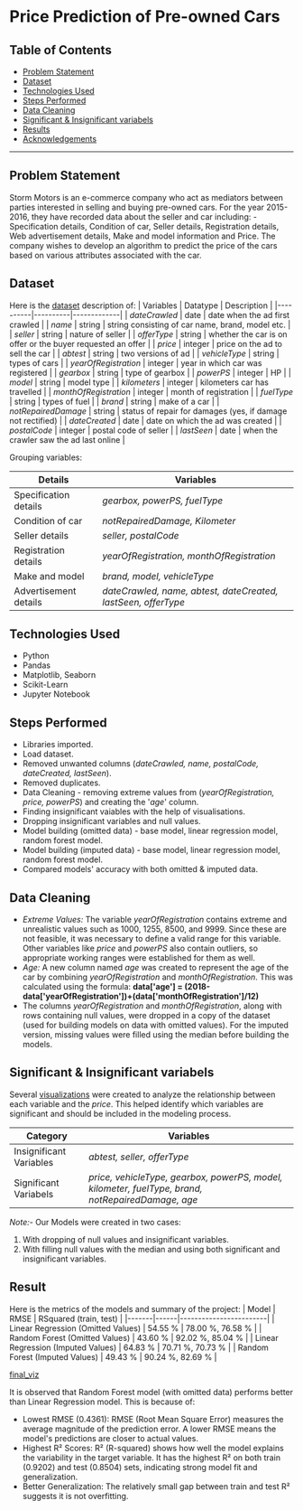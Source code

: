 # Price Prediction of Pre-owned Cars

## Table of Contents

- [Problem Statement](#problem-statement)
- [Dataset](#dataset)
- [Technologies Used](#technologies-used)
- [Steps Performed](#steps-performed)
- [Data Cleaning](#data-cleaning)
- [Significant & Insignificant variabels](#significant-&-insignificant-variabels)
- [Results](#results)
- [Acknowledgements](#acknowledgements)

---

## Problem Statement

Storm Motors is an e-commerce company who act as mediators between parties interested in selling and buying pre-owned cars. For the year 2015-2016, they have recorded data about the seller and car including: - Specification details, Condition of car, Seller details, Registration details, Web advertisement details, Make and model information and Price. The company wishes to develop an algorithm to predict the price of the cars based on various attributes associated with the car.

## Dataset

Here is the [dataset](cars_sampled.csv) description of:
| Variables | Datatype | Description |
|----------|----------|-------------|
| _dateCrawled_ | date | date when the ad first crawled |
| _name_ | string | string consisting of car name, brand, model etc. |
| _seller_ | string | nature of seller |
| _offerType_ | string | whether the car is on offer or the buyer requested an offer |
| _price_ | integer | price on the ad to sell the car |
| _abtest_ | string | two versions of ad |
| _vehicleType_ | string | types of cars |
| _yearOfRegistration_ | integer | year in which car was registered |
| _gearbox_ | string | type of gearbox |
| _powerPS_ | integer | HP |
| _model_ | string | model type |
| _kilometers_ | integer | kilometers car has travelled |
| _monthOfRegistration_ | integer | month of registration |
| _fuelType_ | string | types of fuel |
| _brand_ | string | make of a car |
| _notRepairedDamage_ | string | status of repair for damages (yes, if damage not rectified) |
| _dateCreated_ | date | date on which the ad was created |
| _postalCode_ | integer | postal code of seller |
| _lastSeen_ | date | when the crawler saw the ad last online |

Grouping variables:

| Details | Variables |
|---------|-----------|
| Specification details | _gearbox, powerPS, fuelType_ |
| Condition of car | _notRepairedDamage, Kilometer_ |
| Seller details | _seller, postalCode_ |
| Registration details | _yearOfRegistration, monthOfRegistration_ |
| Make and model | _brand, model, vehicleType_ |
| Advertisement details | _dateCrawled, name, abtest, dateCreated, lastSeen, offerType_ |

## Technologies Used

- Python
- Pandas
- Matplotlib, Seaborn
- Scikit-Learn
- Jupyter Notebook


## Steps Performed

- Libraries imported.
- Load dataset.
- Removed unwanted columns (_dateCrawled, name, postalCode, dateCreated, lastSeen_).
- Removed duplicates.
- Data Cleaning - removing extreme values from (_yearOfRegistration, price, powerPS_) and creating the '_age_' column.
- Finding insignificant vaiables with the help of visualisations.
- Dropping insignificant variables and null values.
- Model building (omitted data) - base model, linear regression model, random forest model.
- Model building (imputed data) - base model, linear regression model, random forest model.
- Compared models' accuracy with both omitted & imputed data.

## Data Cleaning

- _Extreme Values:_ The variable _yearOfRegistration_ contains extreme and unrealistic values such as 1000, 1255, 8500, and 9999. Since these are not feasible, it was necessary to define a valid range for this variable. Other variables like _price_ and _powerPS_ also contain outliers, so appropriate working ranges were established for them as well.
- _Age:_ A new column named _age_ was created to represent the age of the car by combining _yearOfRegistration_ and _monthOfRegistration_. This was calculated using the formula: **data['age'] = (2018-data['yearOfRegistration'])+(data['monthOfRegistration']/12)**
- The columns _yearOfRegistration_ and _monthOfRegistration_, along with rows containing null values, were dropped in a copy of the dataset (used for building models on data with omitted values). For the imputed version, missing values were filled using the median before building the models.

## Significant & Insignificant variabels

Several [visualizations](other/Price_prediction_of_preowned_cars_visualisation) were created to analyze the relationship between each variable and the _price_. This helped identify which variables are significant and should be included in the modeling process.

| Category | Variables |
|----------|-----------|
| Insignificant Variables | _abtest, seller, offerType_ |
| Significant Variabels | _price, vehicleType, gearbox, powerPS, model, kilometer, fuelType, brand, notRepairedDamage, age_ |

_Note:-_ Our Models were created in two cases:
1. With dropping of null values and insignificant variables.
2. With filling null values with the median and using both significant and insignificant variables.

## Result

Here is the metrics of the models and summary of the project:
| Model | RMSE | RSquared (train, test) |
|-------|------|------------------------|
| Linear Regression (Omitted Values) | 54.55 % | 78.00 %, 76.58 % |
| Random Forest (Omitted Values) | 43.60 % | 92.02 %, 85.04 % |
| Linear Regression (Imputed Values) | 64.83 % | 70.71 %, 70.73 % |
| Random Forest (Imputed Values) | 49.43 % | 90.24 %, 82.69 % |

[final_viz](other/model_performance_comparison.png)

It is observed that Random Forest model (with omitted data) performs better than Linear Regression model. This is because of:
- Lowest RMSE (0.4361): RMSE (Root Mean Square Error) measures the average magnitude of the prediction error. A lower RMSE means the model's predictions are closer to actual values.
- Highest R² Scores: R² (R-squared) shows how well the model explains the variability in the target variable. It has the highest R² on both train (0.9202) and test (0.8504) sets, indicating strong model fit and generalization.
- Better Generalization: The relatively small gap between train and test R² suggests it is not overfitting.
